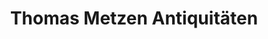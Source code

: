 ---
title: "Thomas Metzen Antiquitäten"
url: /tuebingen/thomas-metzen-antiquitaeten/
shop: Antiquitäten
---